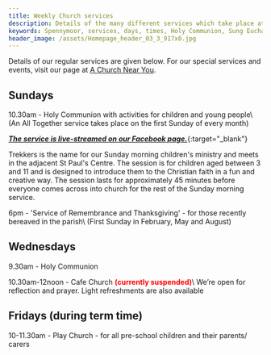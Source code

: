 ```yaml
---
title: Weekly Church services
description: Details of the many different services which take place at St Paul's Church Spennymoor.
keywords: Spennymoor, services, days, times, Holy Communion, Sung Eucharist, Remembrance and Thanksgiving Service, Open Church, Play Church
header_image: /assets/Homepage_header_03_3_917x0.jpg
---
```

Details of our regular services are given below. For our special services and events, visit our page at [A Church Near You](https://www.achurchnearyou.com/church/13565/).

## Sundays

10.30am - Holy Communion with activities for children and young people\\
(An All Together service takes place on the first Sunday of every month)

[_**The service is live-streamed on our Facebook page.**_](https://www.facebook.com/stpaulsspennymoor){:target="_blank"}

Trekkers is the name for our Sunday morning children's ministry and meets in the adjacent St Paul's Centre. The session is for children aged between 3 and 11 and is designed to introduce them to the Christian faith in a fun and creative way. The session lasts for approximately 45 minutes before everyone comes across into church for the rest of the Sunday morning service.

6pm - 'Service of Remembrance and Thanksgiving' - for those recently bereaved in the parish\\
(First Sunday in February, May and August)

## Wednesdays

9.30am - Holy Communion

10.30am-12noon - Cafe Church <span style="color: rgb(255, 0, 0);">**(currently suspended)**</span>\\
We’re open for reflection and prayer. Light refreshments are also available

## Fridays (during term time)

10-11.30am - Play Church - for all pre-school children and their parents/ carers
